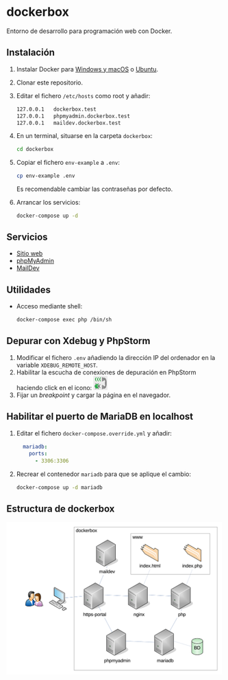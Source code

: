 # dockerbox

Entorno de desarrollo para programación web con Docker.

## Instalación

1. Instalar Docker para [Windows y macOS](https://www.docker.com/products/docker-desktop) o [Ubuntu](https://docs.docker.com/install/linux/docker-ce/ubuntu/).
2. Clonar este repositorio.
3. Editar el fichero `/etc/hosts` como root y añadir:

	```
	127.0.0.1	dockerbox.test
	127.0.0.1	phpmyadmin.dockerbox.test
	127.0.0.1	maildev.dockerbox.test
	```

4. En un terminal, situarse en la carpeta `dockerbox`:

	```sh
	cd dockerbox
	```

5. Copiar el fichero `env-example` a `.env`:

	```sh
	cp env-example .env
	```
	
	Es recomendable cambiar las contraseñas por defecto.

6. Arrancar los servicios:

	```sh
	docker-compose up -d
	```

## Servicios

- [Sitio web](https://dockerbox.test)
- [phpMyAdmin](https://phpmyadmin.dockerbox.test)
- [MailDev](https://maildev.dockerbox.test)

## Utilidades

- Acceso mediante shell: 

	```sh
	docker-compose exec php /bin/sh
	```

## Depurar con Xdebug y PhpStorm

1. Modificar el fichero `.env` añadiendo la dirección IP del ordenador en la variable `XDEBUG_REMOTE_HOST`.
2. Habilitar la escucha de conexiones de depuración en PhpStorm haciendo click en el icono: ![Icono de escucha de conexión de Xdebug](debug_listener.png)
3. Fijar un _breakpoint_ y cargar la página en el navegador.

## Habilitar el puerto de MariaDB en localhost

1. Editar el fichero `docker-compose.override.yml` y añadir:

	```yml
	  mariadb:
	    ports:
	      - 3306:3306
	```

2. Recrear el contenedor `mariadb` para que se aplique el cambio:

	```sh
	docker-compose up -d mariadb
	```

## Estructura de dockerbox

![Diagrama de contenedores de dockerbox](diagrama/diagrama.png)
